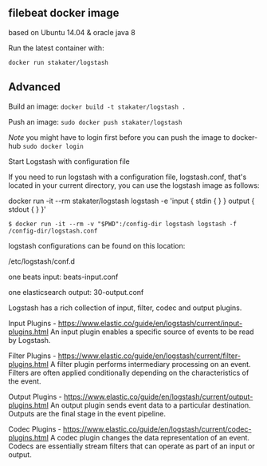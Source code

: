 ## filebeat docker image

based on Ubuntu 14.04 & oracle java 8

Run the latest container with:

`docker run stakater/logstash`

## Advanced

Build an image:
`docker build -t stakater/logstash .`

Push an image:
`sudo docker push stakater/logstash`

_Note_ you might have to login first before you can push the image to docker-hub `sudo docker login`

Start Logstash with configuration file

If you need to run logstash with a configuration file, logstash.conf, that's located in your current directory, you can use the logstash image as follows:

 docker run -it --rm stakater/logstash logstash -e 'input { stdin { } } output { stdout { } }'

`$ docker run -it --rm -v "$PWD":/config-dir logstash logstash -f /config-dir/logstash.conf`



logstash configurations can be found on this location:

/etc/logstash/conf.d

one beats input: beats-input.conf 


one elasticsearch output: 30-output.conf

Logstash has a rich collection of input, filter, codec and output plugins.

Input Plugins - https://www.elastic.co/guide/en/logstash/current/input-plugins.html
An input plugin enables a specific source of events to be read by Logstash.


Filter Plugins - https://www.elastic.co/guide/en/logstash/current/filter-plugins.html
A filter plugin performs intermediary processing on an event. Filters are often applied conditionally depending on the characteristics of the event.


Output Plugins - https://www.elastic.co/guide/en/logstash/current/output-plugins.html
An output plugin sends event data to a particular destination. Outputs are the final stage in the event pipeline.


Codec Plugins - https://www.elastic.co/guide/en/logstash/current/codec-plugins.html
A codec plugin changes the data representation of an event. Codecs are essentially stream filters that can operate as part of an input or output.


